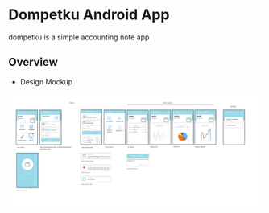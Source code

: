 # Dompetku Android App

dompetku is a simple accounting note app

## Overview


* Design Mockup

![GitHub Logo](/design/app_revision.png) 



